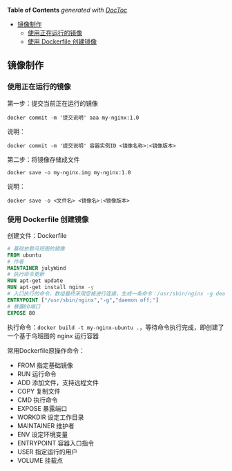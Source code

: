 <!-- START doctoc generated TOC please keep comment here to allow auto update -->
<!-- DON'T EDIT THIS SECTION, INSTEAD RE-RUN doctoc TO UPDATE -->
**Table of Contents**  *generated with [DocToc](https://github.com/thlorenz/doctoc)*

- [镜像制作](#%E9%95%9C%E5%83%8F%E5%88%B6%E4%BD%9C)
  - [使用正在运行的镜像](#%E4%BD%BF%E7%94%A8%E6%AD%A3%E5%9C%A8%E8%BF%90%E8%A1%8C%E7%9A%84%E9%95%9C%E5%83%8F)
  - [使用 Dockerfile 创建镜像](#%E4%BD%BF%E7%94%A8-dockerfile-%E5%88%9B%E5%BB%BA%E9%95%9C%E5%83%8F)

<!-- END doctoc generated TOC please keep comment here to allow auto update -->

## 镜像制作

### 使用正在运行的镜像

第一步：提交当前正在运行的镜像

    docker commit -m '提交说明' aaa my-nginx:1.0

说明：

    docker commit -m '提交说明' 容器实例ID <镜像名称>:<镜像版本>

第二步：将镜像存储成文件

    docker save -o my-nginx.img my-nginx:1.0

说明：

    docker save -o <文件名> <镜像名>:<镜像版本>

### 使用 Dockerfile 创建镜像

创建文件：Dockerfile

```dockerfile
# 基础依赖乌班图的镜像
FROM ubuntu
# 作者
MAINTAINER julyWind
# 执行命令更新
RUN apt-get update
RUN apt-get install nginx -y
# 入口执行的命令，数组最终采用空格进行连接，生成一条命令：/usr/sbin/nginx -g deamon off;
ENTRYPOINT ["/usr/sbin/nginx","-g","daemon off;"]
# 暴露80端口
EXPOSE 80
```

执行命令：`docker build -t my-nginx-ubuntu .`，等待命令执行完成，即创建了一个基于乌班图的 nginx 运行容器

常用Dockerfile原操作命令：

- FROM 指定基础镜像
- RUN 运行命令
- ADD 添加文件，支持远程文件
- COPY 复制文件
- CMD 执行命令
- EXPOSE 暴露端口
- WORKDIR 设定工作目录
- MAINTAINER 维护者
- ENV 设定环境变量
- ENTRYPOINT 容器入口指令
- USER 指定运行的用户
- VOLUME 挂载点
